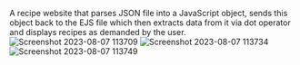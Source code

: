 A recipe website that parses JSON file into a JavaScript object, sends this object back to the EJS file which then extracts data from it via dot operator and displays recipes as demanded by the user.
![Screenshot 2023-08-07 113709](https://github.com/aryaa0502/Recipe-Website/assets/101689725/f9636ce1-a888-4845-8288-e6c6d5dd50c4)
![Screenshot 2023-08-07 113734](https://github.com/aryaa0502/Recipe-Website/assets/101689725/7188e792-a26d-464d-b269-defce85663e6)
![Screenshot 2023-08-07 113749](https://github.com/aryaa0502/Recipe-Website/assets/101689725/0f344ea9-caf4-4bc9-ba6a-3f82a6683d90)
